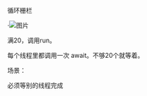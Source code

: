 循环栅栏

·![图片](https://uploader.shimo.im/f/LLtOWfqtaXMkGm2D.png!thumbnail)

满20，调用run。

每个线程里都调用一次 await。不够20个就等着。

场景：

必须等别的线程完成

